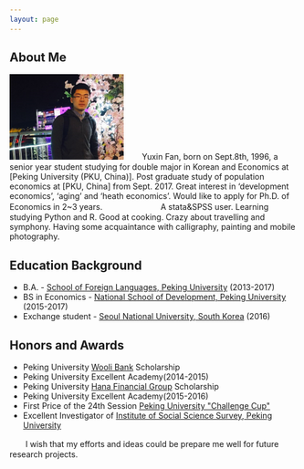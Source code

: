 ```yaml
---
layout: page
---
```


## About Me

<img src="/images/fyxhg.png" class="floatpic" width="200" height="150">
　　Yuxin Fan, born on Sept.8th, 1996, a senior year student studying for double major in Korean and Economics at [Peking University (PKU, China)]. Post graduate study of population economics at [PKU, China] from Sept. 2017. Great interest in ‘development economics’, ‘aging’ and ‘heath economics’. Would like to apply for Ph.D. of Economics in 2~3 years.　　　　　
  　　A stata&SPSS user. Learning studying Python and R.  Good at cooking. Crazy about travelling and symphony. Having some acquaintance with calligraphy, painting and mobile photography. 

## Education Background

* B.A. - [School of Foreign Languages, Peking University] (2013-2017)     
* BS in Economics - [National School of Development, Peking University] (2015-2017)      
* Exchange student - [Seoul National University, South Korea] (2016)     

## Honors and Awards

* Peking University [Wooli Bank] Scholarship 
* Peking University Excellent Academy(2014-2015)
* Peking University [Hana Financial Group] Scholarship
* Peking University Excellent Academy(2015-2016)
* First Price of the 24th Session [Peking University "Challenge Cup"]
* Excellent Investigator of [Institute of Social Science Survey, Peking University]
  


　　I wish that my efforts and ideas could be prepare me well for future research projects. 




[School of Foreign Languages, Peking University]:http://sfl.pku.edu.cn/
[National School of Development, Peking University]:http://www.nsd.pku.edu.cn/
[Seoul National University, South Korea]:http://www.snu.ac.kr/
[Peking University (PKU, China)]:http://www.pku.edu.cn/
[PKU, China]:http://www.pku.edu.cn/
[Institute of Social Science Survey, Peking University]:http://www.isss.edu.cn/
[Peking University "Challenge Cup"]:http://www.tiaozhanbei.net/d1711/
[Hana Financial Group]:http://www.hanafn.com/
[Wooli Bank]:http://www.wooribank.com

